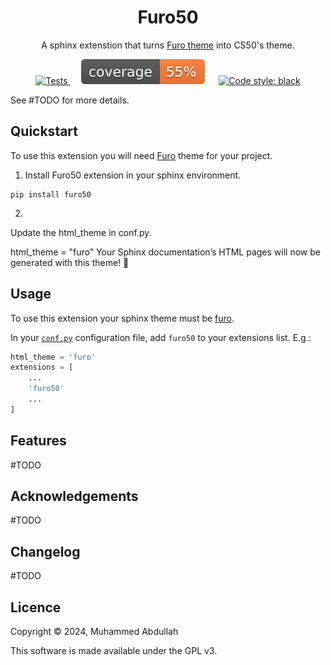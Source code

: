 <h1 align="center">Furo50</h1>
<p align="center">
  A sphinx extenstion that turns <a href="https://github.com/pradyunsg/furo">Furo theme</a> into CS50's theme.
</p>

<p align="center">
    <a href="https://github.com/ABD-01/furo50/actions/workflows/tests.yml?branch=master">
        <img src="https://github.com/ABD-01/furo50/actions/workflows/tests.yml/badge.svg?branch=master" alt="Tests">
    </a>
    &emsp;
    <img src="docs/_static/coverage.svg" alt="Coverage">
    &emsp;
    <a href="https://github.com/psf/black">
        <img src="https://img.shields.io/badge/code%20style-black-000000.svg" alt="Code style: black">
    </a>
</p>

<!-- [![Tests](https://github.com/ABD-01/furo50/actions/workflows/tests.yml/badge.svg?branch=master)](https://github.com/ABD-01/furo50/actions/workflows/tests.yml) &emsp; ![](docs/_static/coverage.svg) &emsp; [![Code style: black](https://img.shields.io/badge/code%20style-black-000000.svg)](https://github.com/psf/black) -->


See \#TODO for more details.

## Quickstart

To use this extension you will need [Furo](https://pradyunsg.me/furo/) theme for your project. 

1. Install Furo50 extension in your sphinx environment.

```
pip install furo50
```

2. 
Update the html_theme in conf.py.

html_theme = "furo"
Your Sphinx documentation’s HTML pages will now be generated with this theme! 🎉


## Usage

To use this extension your sphinx theme must be [furo](https://pradyunsg.me/furo/).

In your [`conf.py`](https://www.sphinx-doc.org/en/master/usage/configuration.html) configuration file, add `furo50` to your extensions list. E.g.:
```python
html_theme = 'furo'
extensions = [
    ...
    'furo50'
    ...
]
```

## Features
\#TODO

## Acknowledgements
\#TODO

## Changelog
\#TODO

## Licence
Copyright © 2024, Muhammed Abdullah

This software is made available under the GPL v3.